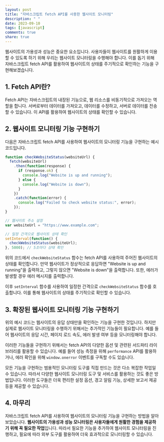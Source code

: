 ```yaml
---
layout: post
title: "자바스크립트 fetch API를 사용한 웹사이트 모니터링"
description: " "
date: 2023-09-10
tags: [javascript]
comments: true
share: true
---
```


웹사이트의 가용성과 성능은 중요한 요소입니다. 사용자들이 웹사이트를 원활하게 이용할 수 있도록 하기 위해 우리는 웹사이트 모니터링을 수행해야 합니다. 이를 돕기 위해 자바스크립트 fetch API를 활용하여 웹사이트의 상태를 주기적으로 확인하는 기능을 구현해보겠습니다.

## 1. Fetch API란?

Fetch API는 자바스크립트의 내장된 기능으로, 웹 리소스를 비동기적으로 가져오는 역할을 합니다. 서버로부터 데이터를 가져오고, 데이터를 수정하고, 서버로 데이터를 전송할 수 있습니다. 이 API를 활용하여 웹사이트의 상태를 확인할 수 있습니다.

## 2. 웹사이트 모니터링 기능 구현하기

다음은 자바스크립트 fetch API를 사용하여 웹사이트의 모니터링 기능을 구현하는 예시 코드입니다.

```javascript
function checkWebsiteStatus(websiteUrl) {
  fetch(websiteUrl)
    .then(function(response) {
      if (response.ok) {
        console.log("Website is up and running");
      } else {
        console.log("Website is down");
      }
    })
    .catch(function(error) {
      console.log("Failed to check website status:", error);
    });
}

// 웹사이트 주소 설정
var websiteUrl = "https://www.example.com";

// 일정 간격으로 웹사이트 상태 확인
setInterval(function() {
  checkWebsiteStatus(websiteUrl);
}, 5000); // 5초마다 상태 확인
```

위의 코드에서 `checkWebsiteStatus` 함수는 fetch API를 사용하여 주어진 웹사이트의 상태를 확인합니다. 만약 웹사이트가 정상적으로 응답하면 "Website is up and running"을 출력하고, 그렇지 않으면 "Website is down"을 출력합니다. 또한, 에러가 발생할 경우 에러 메시지를 출력합니다.

이후 `setInterval` 함수를 사용하여 일정한 간격으로 `checkWebsiteStatus` 함수를 호출합니다. 이를 통해 웹사이트의 상태를 주기적으로 확인할 수 있습니다.

## 3. 확장된 웹사이트 모니터링 기능 구현하기

위의 예시 코드는 웹사이트의 응답 상태만을 확인하는 기능을 구현한 것입니다. 하지만 실제로 웹사이트 모니터링을 수행하기 위해서는 추가적인 기능들이 필요합니다. 예를 들어 웹사이트의 응답 시간, 페이지 로드 속도, 에러 발생 여부 등을 모니터링해야 합니다.

이러한 기능들을 구현하기 위해서는 fetch API의 다양한 옵션 및 관련된 서드파티 라이브러리를 활용할 수 있습니다. 예를 들어 성능 측정을 위해 `performance` API를 활용하거나, 에러 확인을 위해 `window.onerror` 이벤트를 구독할 수도 있습니다.

모든 기능을 구현하는 범용적인 모니터링 도구를 직접 만드는 것은 다소 복잡한 작업일 수 있습니다. 따라서 다양한 웹사이트 모니터링 도구 및 서비스를 활용하는 것도 좋은 방법입니다. 이러한 도구들은 더욱 편리한 설정 옵션, 경고 알림 기능, 상세한 보고서 제공 등을 제공할 수 있습니다.

## 4. 마무리

자바스크립트 fetch API를 사용하여 웹사이트의 모니터링 기능을 구현하는 방법을 알아보았습니다. **웹사이트의 가용성과 성능 모니터링은 사용자들에게 원활한 경험을 제공하기 위해 꼭 필요한 작업**입니다. 따라서 필요한 기능을 추가하여 웹사이트 모니터링을 진행하고, 필요에 따라 외부 도구를 활용하여 더욱 효과적으로 모니터링할 수 있습니다.